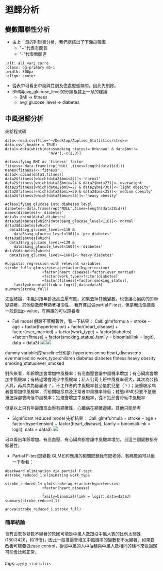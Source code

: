 迴歸分析
=======================

## 變數關聯性分析
- 由上一章的列聯表分析，我們總結出了下面這張圖
   - "+"代表有關聯
   - "-"代表無關連 
```{image} ./images/all_vari_corre.jpg
:alt: all_vari_corre
:class: bg-primary mb-1
:width: 800px
:align: center
```
- 從表中可看出中風與性別及住處型態無關，因此先剔除。
- BMI與avg_glucose_level的分類根據上一章的建議
   - BMI $\rightarrow$ fitness
   - avg_glucose_level $\rightarrow$ diabetes

## 中風迴歸分析


先給程式碼
```
data<-read.csv(file='~/Desktop/Applied_Statistics/stroke-data.csv',header = TRUE)
data1<-data[which(data$smoking_status!='Unknown' & data$bmi!=
                    'N/A'),-c(2,8)]

#classifying BMI as 'fitness' factor
fitness<-data.frame(rep('NULL',times=length(data1$id)))
names(fitness)<-'fitness'
data2<-cbind(data1,fitness)
data2$fitness[which(data2$bmi<24)]<-'normal'
data2$fitness[which(data2$bmi>=24 & data2$bmi<27)]<-'overweight'
data2$fitness[which(data2$bmi>=27 & data2$bmi<30)]<-'light obesity'
data2$fitness[which(data2$bmi>=30 & data2$bmi<35)]<-'medium obesity'
data2$fitness[which(data2$bmi>=35)]<-'heavy obesity'

#classifying glucose into diabetes level
diabetes<-data.frame(rep('NULL',times=length(data2$id)))
names(diabetes)<-'diabetes'
data3<-cbind(data2,diabetes)
data3$diabetes[which(data3$avg_glucose_level<110)]<-'normal'
data3$diabetes[which(
  data3$avg_glucose_level>=110 & 
    data3$avg_glucose_level<130)]<-'pre-diabetes'
data3$diabetes[which(
  data3$avg_glucose_level>=130 & 
    data3$avg_glucose_level<160)]<-'diabetes'
data3$diabetes[which(
  data3$avg_glucose_level>=160)]<-'heavy diabetes'

#Logistic regression with relevant variables
stroke_full<-glm(stroke~age+factor(hypertension)
                 +factor(heart_disease)+factor(ever_married)
                 +factor(work_type)+factor(diabetes)
                 +factor(fitness)+factor(smoking_status),
    family=binomial(link = logit),data=data3)
summary(stroke_full)

```
先說結論，中風只跟年齡及高血壓有關。如果去掉其他變數，也會讓心臟病的關聯變顯著。其他變數都無顯著相關性。
我有嘗試做partial F-test，但是無法像講義一般跑出p-value，有興趣的可以跑看看

* Full model
假設不管顯著性，看一下結果：
Call:
glm(formula = stroke ~ age + factor(hypertension) + factor(heart_disease) + factor(ever_married) + factor(work_type) + factor(diabetes) +factor(fitness) + factor(smoking_status),family = binomial(link = logit), data = data3)
![](https://i.imgur.com/Tcvbt0T.png)
![](https://i.imgur.com/3YQpOVJ.png)

dummy variable的baseline分別是:
hypertension:no
heart_disease:no
evermarried:no
work_type:children
diabetes:diabetes
fitness:heavy obesity
smoking_status:ever_smoked

對照來看，年齡增加會增加中風機率；有高血壓會讓中風機率增加；有心臟病會增加中風機率；有結過婚會減少中風機率；私人公司上班中風機率最大，其次為公務人員，再其次為自雇者？，不工作者的中風機率甚至低於兒童（？）；嚴重糖尿病者會增加中風機率，而前期糖尿病及正常者中風機率降低；體態(BMI)只要不是嚴重肥胖都會降低中風機率；抽煙會增加中風機率，從不抽菸會降低中風機率

但是以上只有年齡跟高血壓有顯著性，心臟病在顯著邊緣。其他只能參考




* Significant reduced model
先給結果：
Call:
glm(formula = stroke ~ age + factor(hypertension) + factor(heart_disease), family = binomial(link = logit), data = data3)
![](https://i.imgur.com/32RnHtV.png)

可以看出年齡增加、有高血壓、有心臟病都會讓中風機率增加，且這三個變數都有顯著性。

* Partial F-test選變數
GLM如何應用的相關問題我有問老師，有興趣的可以跑一下看看：
```
#backward elimination via partial F-test
#stroke_reduced_1:eliminating work_type

stroke_reduced_1<-glm(stroke~age+factor(hypertension)
                 +factor(heart_disease)
                 ,
                 family=binomial(link = logit),data=data3)
summary(stroke_reduced_1)

anova(stroke_reduced_1,stroke_full)
```

### 簡單結論
會有這麼多變數不顯著的原因可能是中風人數跟沒中風人數的比例太懸殊(180:3426，約19倍)，因此一般推論會增加中風機率的變數都不太顯著。如果要改善可能要做case control，從沒中風的人中抽樣與中風人數相同的樣本來做回歸可能會比較正常。

###### tags: `apply_statistics`
